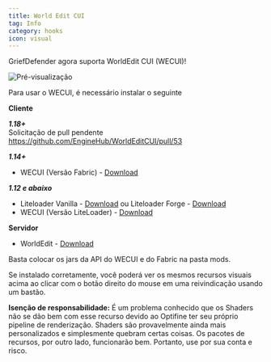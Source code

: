 ```yaml
---
title: World Edit CUI
tag: Info
category: hooks
icon: visual
---
```


GriefDefender agora suporta WorldEdit CUI (WECUI)!

![Pré-visualização](https://i.IMGur.com/dYyUx6m.gif)

Para usar o WECUI, é necessário instalar o seguinte

**Cliente** 

***1.18+***  
Solicitação de pull pendente https://github.com/EngineHub/WorldEditCUI/pull/53
 
***1.14+***  
* WECUI (Versão Fabric) - [Download](https://github.com/mikroskeem/WorldEditCUI#installation) 

***1.12 e abaixo***  
* Liteloader Vanilla - [Download](http://www.liteloader.com/download)    ou    Liteloader Forge - [Download](http://jenkins.liteloader.com/job/LiteLoader%201.12.2/lastSuccessfulBuild/artifact/build/libs/liteloader-1.12.2-SNAPSHOT-release.jar)
* WECUI (Versão LiteLoader) - [Download](https://minecraft.curseforge.com/projects/worldeditcui)

**Servidor**
* WorldEdit - [Download](http://builds.enginehub.org/job/worldedit?branch=master)


Basta colocar os jars da API do WECUI e do Fabric na pasta mods.

Se instalado corretamente, você poderá ver os mesmos recursos visuais acima ao clicar com o botão direito do mouse em uma reivindicação usando um bastão.

**Isenção de responsabilidade:** É um problema conhecido que os Shaders não se dão bem com esse recurso devido ao Optifine ter seu próprio pipeline de renderização. Shaders são provavelmente ainda mais personalizados e simplesmente quebram certas coisas. Os pacotes de recursos, por outro lado, funcionarão bem. Portanto, use por sua conta e risco.